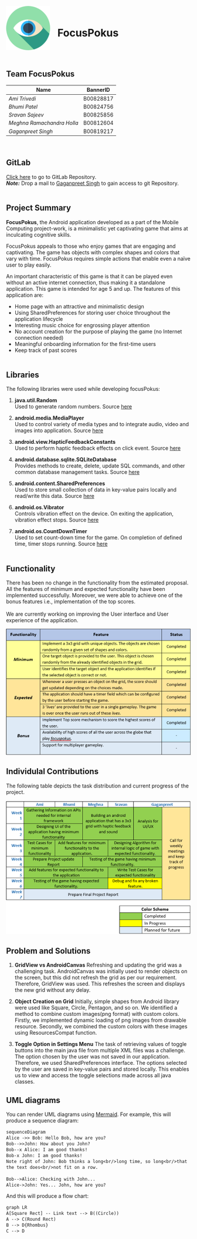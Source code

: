 <img align="left" width="120" height="120" src="Extra/focus.png">

<br />

# &nbsp;&nbsp;&nbsp;**FocusPokus**
<br /><br />
  
## Team FocusPokus
|Name|BannerID |
|--|--|
| *Ami Trivedi* | B00828817 |
| *Bhumi Patel* | B00824756 |
| *Sravan Sajeev* | B00825856 |
| *Meghna Ramachandra Holla* | B00812604  |
| *Gaganpreet Singh* | B00819217|
<br />

## GitLab
[Click here](https://git.cs.dal.ca/singh1/focuspokus.git) to go to GitLab Repository.<br />
***Note:*** Drop a mail to [Gaganpreet Singh](gaganpreet.singh@dal.ca) to gain access to git Repository.<br /><br />

## Project Summary
**FocusPokus**, the Android application developed as a part of the Mobile Computing project-work, is a minimalistic yet captivating game that aims at inculcating cognitive skills.

FocusPokus appeals to those who enjoy games that are engaging and captivating. The game has objects with complex shapes and colors that vary with time. FocusPokus requires simple actions that enable even a naïve user to play easily.

An important characteristic of this game is that it can be played even without an active internet connection, thus making it a standalone application. This game is intended for age 5 and up. The features of this application are:
+ Home page with an attractive and minimalistic design 
+ Using SharedPreferences for storing user choice throughout the application lifecycle  
+ Interesting music choice for engrossing player attention
+ No account creation for the purpose of playing the game (no Internet connection needed)
+ Meaningful onboarding information for the first-time users
+ Keep track of past scores
<br /><br />

## Libraries
The following libraries were used while developing focusPokus:<br />

1. **java.util.Random** <br />
Used to generate random numbers. Source [here](https://developer.android.com/reference/java/util/Random)
 
2. **android.media.MediaPlayer** <br />
Used to control variety of media types and to integrate audio, video and images into application. Source [here](https://developer.android.com/guide/topics/media/mediaplayer)
 
3. **android.view.HapticFeedbackConstants** <br />
Used to perform haptic feedback effects on click event. Source [here](https://developer.android.com/reference/android/view/HapticFeedbackConstants)
 
4. **android.database.sqlite.SQLiteDatabase** <br />
Provides methods to create, delete, update SQL commands, and other common database management tasks. Source [here](https://developer.android.com/reference/android/database/sqlite/SQLiteDatabase)

5. **android.content.SharedPreferences** <br />
Used to store small collection of data in key-value pairs locally and read/write this data. Source [here](https://developer.android.com/training/data-storage/shared-preferences)

6. **android.os.Vibrator** <br />
Controls vibration  effect on the device. On exiting the application, vibration effect stops. Source [here](https://developer.android.com/reference/android/os/Vibrator)

7. **android.os.CountDownTimer** <br />
Used to set count-down time for the game. On completion of defined time, timer stops running. Source [here](https://developer.android.com/reference/android/os/CountDownTimer)
<br /><br />


## Functionality
There has been no change in the functionality from the estimated proposal. All the features of minimum and expected functionality have been implemented successfully. Moreover, we were able to achieve one of the bonus features i.e., implementation of the top scores.
<br /><br />
We are currently working on improving the User interface and User experience of the application.<br />

![Functionalities implemented](Extra/Table_of_Fx.PNG/ "Functionality")


## Individulal Contributions
The following table depicts the task distribution and current progress of the project.  <br /><br />
![Individual Contribution](Extra/Table_of_Individual_Contribution.PNG/ "Individual Contributions")


## Problem and Solutions
1. **GridView vs AndroidCanvas**
Refreshing and updating the grid was a challenging task. AndroidCanvas was initially used to render objects on the screen, but this did not refresh the grid as per our requirement. Therefore, GridView was used. This refreshes the screen and displays the new grid without any delay.

2. **Object Creation on Grid**
Initially, simple shapes from Android library were used like Square, Circle, Pentagon, and so on. We identified a method to combine custom images(png format) with custom colors. Firstly, we implemented dynamic loading of png images from drawable resource. Secondly, we combined the custom colors with these images using ResourcesCompat function.

3. **Toggle Option in Settings Menu**
The task of retrieving values of toggle buttons into the main java file from multiple XML files was a challenge. The option chosen by the user was not saved in our application. Therefore, we used SharedPreferences interface. The options selected by the user are saved in key-value pairs and stored locally. This enables us to view and access the toggle selections made across all java classes.



## UML diagrams

You can render UML diagrams using [Mermaid](https://mermaidjs.github.io/). For example, this will produce a sequence diagram:

```mermaid
sequenceDiagram
Alice ->> Bob: Hello Bob, how are you?
Bob-->>John: How about you John?
Bob--x Alice: I am good thanks!
Bob-x John: I am good thanks!
Note right of John: Bob thinks a long<br/>long time, so long<br/>that the text does<br/>not fit on a row.

Bob-->Alice: Checking with John...
Alice->John: Yes... John, how are you?
```

And this will produce a flow chart:

```mermaid
graph LR
A[Square Rect] -- Link text --> B((Circle))
A --> C(Round Rect)
B --> D{Rhombus}
C --> D
```